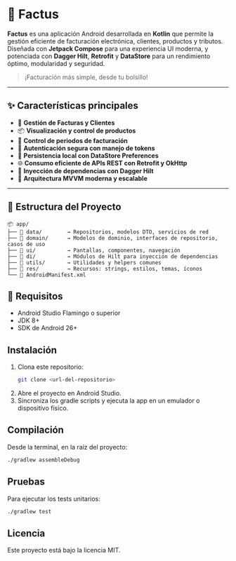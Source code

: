 # 📲 Factus

**Factus** es una aplicación Android desarrollada en **Kotlin** que permite la gestión eficiente de facturación electrónica, clientes, productos y tributos. Diseñada con **Jetpack Compose** para una experiencia UI moderna, y potenciada con **Dagger Hilt**, **Retrofit** y **DataStore** para un rendimiento óptimo, modularidad y seguridad.

> ¡Facturación más simple, desde tu bolsillo!

---

## ✨ Características principales

- 🧾 **Gestión de Facturas y Clientes**
- 📦 **Visualización y control de productos**
- 📆 **Control de periodos de facturación**
- 🔐 **Autenticación segura con manejo de tokens**
- 💾 **Persistencia local con DataStore Preferences**
- 🌐 **Consumo eficiente de APIs REST con Retrofit y OkHttp**
- 💉 **Inyección de dependencias con Dagger Hilt**
- 🚀 **Arquitectura MVVM moderna y escalable**

---

## 🧱 Estructura del Proyecto
```text
📦 app/
├── 📁 data/        → Repositorios, modelos DTO, servicios de red
├── 📁 domain/      → Modelos de dominio, interfaces de repositorio, casos de uso
├── 📁 ui/          → Pantallas, componentes, navegación
├── 📁 di/          → Módulos de Hilt para inyección de dependencias
├── 📁 utils/       → Utilidades y helpers comunes
├── 📁 res/         → Recursos: strings, estilos, temas, íconos
└── 📝 AndroidManifest.xml
```

## 🔧 Requisitos
- Android Studio Flamingo o superior
- JDK 8+
- SDK de Android 26+

## Instalación
1. Clona este repositorio:
   ```bash
   git clone <url-del-repositorio>
   ```
2. Abre el proyecto en Android Studio.
3. Sincroniza los gradle scripts y ejecuta la app en un emulador o dispositivo físico.

## Compilación
Desde la terminal, en la raíz del proyecto:
```bash
./gradlew assembleDebug
```

## Pruebas
Para ejecutar los tests unitarios:
```bash
./gradlew test
```

## Licencia
Este proyecto está bajo la licencia MIT.
